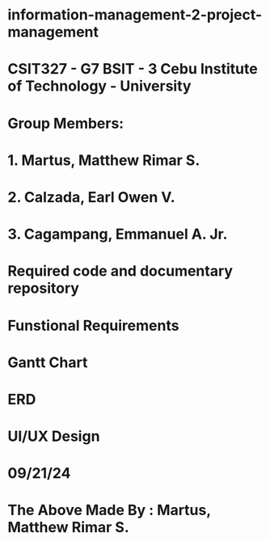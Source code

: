 # information-management-2-project-management
# CSIT327 - G7     BSIT - 3     Cebu Institute of Technology - University

# Group Members:
# 1. Martus, Matthew Rimar S.
# 2. Calzada, Earl Owen V.
# 3. Cagampang, Emmanuel A. Jr.

# Required code and documentary repository
#   Funstional Requirements
#   Gantt Chart
#   ERD
#   UI/UX Design

# 09/21/24
# The Above Made By : Martus, Matthew Rimar S.
